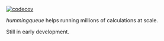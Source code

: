 [![codecov](https://codecov.io/github/NablaChem/hummingqueue/branch/main/graph/badge.svg?token=NGV0D4A12N)](https://codecov.io/github/NablaChem/hummingqueue)

*hummingqueue* helps running millions of calculations at scale.

Still in early development.
